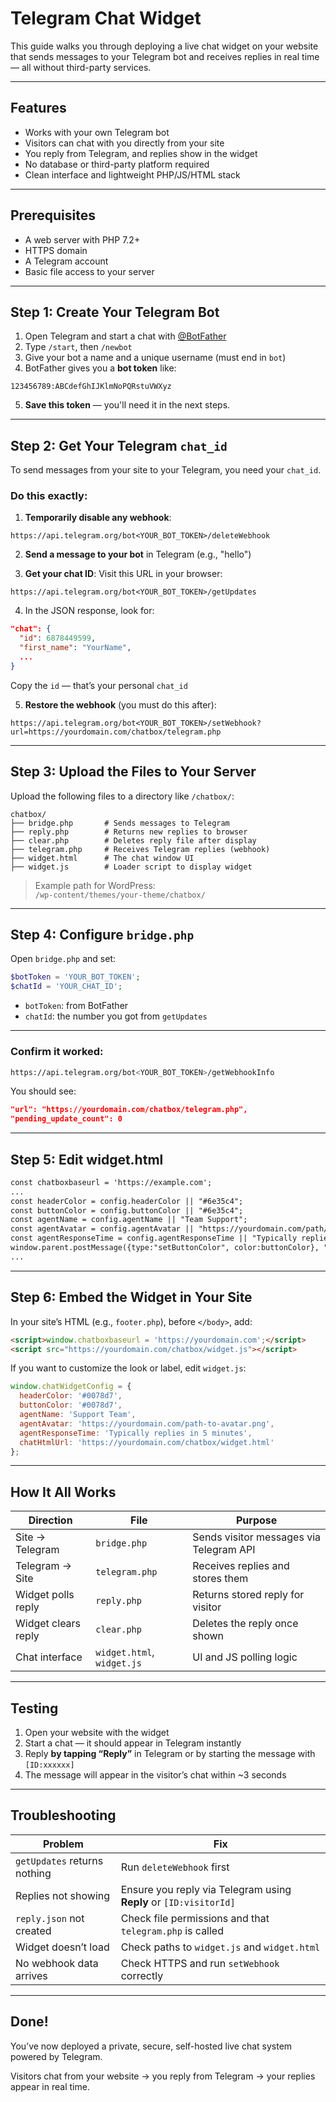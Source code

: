 # Telegram Chat Widget

This guide walks you through deploying a live chat widget on your website that sends messages to your Telegram bot and receives replies in real time — all without third-party services.

* * *

## Features

- Works with your own Telegram bot
- Visitors can chat with you directly from your site
- You reply from Telegram, and replies show in the widget
- No database or third-party platform required
- Clean interface and lightweight PHP/JS/HTML stack

* * *

## Prerequisites

- A web server with PHP 7.2+
- HTTPS domain
- A Telegram account
- Basic file access to your server

* * *

## Step 1: Create Your Telegram Bot

1. Open Telegram and start a chat with [@BotFather](https://t.me/BotFather)
2. Type `/start`, then `/newbot`
3. Give your bot a name and a unique username (must end in `bot`)
4. BotFather gives you a **bot token** like:

```
123456789:ABCdefGhIJKlmNoPQRstuVWXyz
```

5. **Save this token** — you'll need it in the next steps.

* * *

## Step 2: Get Your Telegram `chat_id`

To send messages from your site to your Telegram, you need your `chat_id`.

### Do this exactly:

1. **Temporarily disable any webhook**:

```
https://api.telegram.org/bot<YOUR_BOT_TOKEN>/deleteWebhook
```

2. **Send a message to your bot** in Telegram (e.g., "hello")

3. **Get your chat ID**:
   Visit this URL in your browser:

```
https://api.telegram.org/bot<YOUR_BOT_TOKEN>/getUpdates
```

4. In the JSON response, look for:

```json
"chat": {
  "id": 6878449599,
  "first_name": "YourName",
  ...
}
```

Copy the `id` — that’s your personal `chat_id`

5. **Restore the webhook** (you must do this after):

```
https://api.telegram.org/bot<YOUR_BOT_TOKEN>/setWebhook?url=https://yourdomain.com/chatbox/telegram.php
```

* * *

## Step 3: Upload the Files to Your Server

Upload the following files to a directory like `/chatbox/`:

```
chatbox/
├── bridge.php       # Sends messages to Telegram
├── reply.php        # Returns new replies to browser
├── clear.php        # Deletes reply file after display
├── telegram.php     # Receives Telegram replies (webhook)
├── widget.html      # The chat window UI
├── widget.js        # Loader script to display widget
```

> Example path for WordPress:  
> `/wp-content/themes/your-theme/chatbox/`

* * *

## Step 4: Configure `bridge.php`

Open `bridge.php` and set:

```php
$botToken = 'YOUR_BOT_TOKEN';
$chatId = 'YOUR_CHAT_ID';
```

- `botToken`: from BotFather
- `chatId`: the number you got from `getUpdates`

* * *

### Confirm it worked:

```bash
https://api.telegram.org/bot<YOUR_BOT_TOKEN>/getWebhookInfo
```

You should see:
```json
"url": "https://yourdomain.com/chatbox/telegram.php",
"pending_update_count": 0
```

* * *

## Step 5: Edit widget.html

```html
const chatboxbaseurl = 'https://example.com';
...
const headerColor = config.headerColor || "#6e35c4";
const buttonColor = config.buttonColor || "#6e35c4";
const agentName = config.agentName || "Team Support";
const agentAvatar = config.agentAvatar || "https://yourdomain.com/path/to/avatar.png";
const agentResponseTime = config.agentResponseTime || "Typically replies within few minutes";
window.parent.postMessage({type:"setButtonColor", color:buttonColor}, "*");
...
```

* * *

## Step 6: Embed the Widget in Your Site

In your site’s HTML (e.g., `footer.php`), before `</body>`, add:

```html
<script>window.chatboxbaseurl = 'https://yourdomain.com';</script>
<script src="https://yourdomain.com/chatbox/widget.js"></script>
```

If you want to customize the look or label, edit `widget.js`:

```js
window.chatWidgetConfig = {
  headerColor: '#0078d7',
  buttonColor: '#0078d7',
  agentName: 'Support Team',
  agentAvatar: 'https://yourdomain.com/path-to-avatar.png',
  agentResponseTime: 'Typically replies in 5 minutes',
  chatHtmlUrl: 'https://yourdomain.com/chatbox/widget.html'
};
```

* * *

## How It All Works

| Direction            | File         | Purpose                                 |
|----------------------|--------------|-----------------------------------------|
| Site → Telegram      | `bridge.php` | Sends visitor messages via Telegram API |
| Telegram → Site      | `telegram.php` | Receives replies and stores them      |
| Widget polls reply   | `reply.php`  | Returns stored reply for visitor        |
| Widget clears reply  | `clear.php`  | Deletes the reply once shown            |
| Chat interface       | `widget.html`, `widget.js` | UI and JS polling logic   |

* * *

## Testing

1. Open your website with the widget
2. Start a chat — it should appear in Telegram instantly
3. Reply **by tapping “Reply”** in Telegram or by starting the message with `[ID:xxxxxx]`
4. The message will appear in the visitor’s chat within ~3 seconds

* * *

## Troubleshooting

| Problem                          | Fix                                                                  |
|----------------------------------|----------------------------------------------------------------------|
| `getUpdates` returns nothing     | Run `deleteWebhook` first                                            |
| Replies not showing              | Ensure you reply via Telegram using **Reply** or `[ID:visitorId]`    |
| `reply.json` not created         | Check file permissions and that `telegram.php` is called             |
| Widget doesn’t load              | Check paths to `widget.js` and `widget.html`                         |
| No webhook data arrives          | Check HTTPS and run `setWebhook` correctly                           |

* * *

## Done!

You’ve now deployed a private, secure, self-hosted live chat system powered by Telegram.

Visitors chat from your website → you reply from Telegram → your replies appear in real time.
